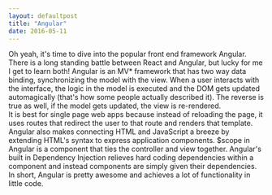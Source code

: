 ```yaml
---
layout: defaultpost
title: "Angular"
date: 2016-05-11
---
```


Oh yeah, it's time to dive into the popular front end framework Angular. There is a long standing battle between React and Angular, but lucky for me I get to learn both! Angular is an MV* framework that has two way data binding, synchronizing the model with the view. When a user interacts with the interface, the logic in the model is executed and the DOM gets updated automagically (that's how some people actually described it). The reverse is true as well, if the model gets updated, the view is re-rendered.<br />
It is best for single page web apps because instead of reloading the page, it uses routes that redirect the user to that route and renders that template. Angular also makes connecting HTML and JavaScript a breeze by extending HTML's syntax to express application components. $scope in Angular is a component that ties the controller and view together. Angular's built in Dependency Injection relieves hard coding dependencies within a component and instead components are simply given their dependencies.<br />
In short, Angular is pretty awesome and achieves a lot of functionality in little code.